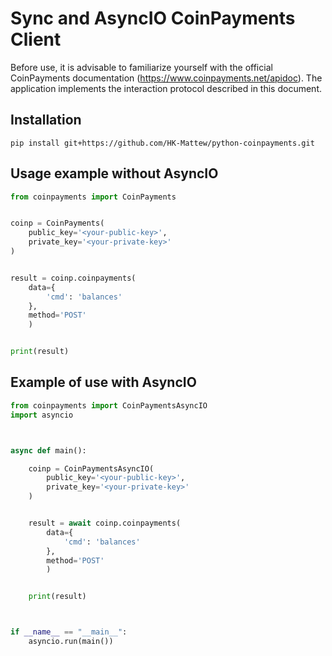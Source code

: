 # Sync and AsyncIO CoinPayments Client

Before use, it is advisable to familiarize yourself with the official CoinPayments documentation (https://www.coinpayments.net/apidoc). The application implements the interaction protocol described in this document.

## Installation

```
pip install git+https://github.com/HK-Mattew/python-coinpayments.git
```

## Usage example without AsyncIO

```python
from coinpayments import CoinPayments


coinp = CoinPayments(
    public_key='<your-public-key>',
    private_key='<your-private-key>'
)


result = coinp.coinpayments(
    data={
        'cmd': 'balances'
    },
    method='POST'
    )


print(result)
```

## Example of use with AsyncIO

```python
from coinpayments import CoinPaymentsAsyncIO
import asyncio



async def main():

    coinp = CoinPaymentsAsyncIO(
        public_key='<your-public-key>',
        private_key='<your-private-key>'
    )


    result = await coinp.coinpayments(
        data={
            'cmd': 'balances'
        },
        method='POST'
        )


    print(result)



if __name__ == "__main__":
    asyncio.run(main())
```
